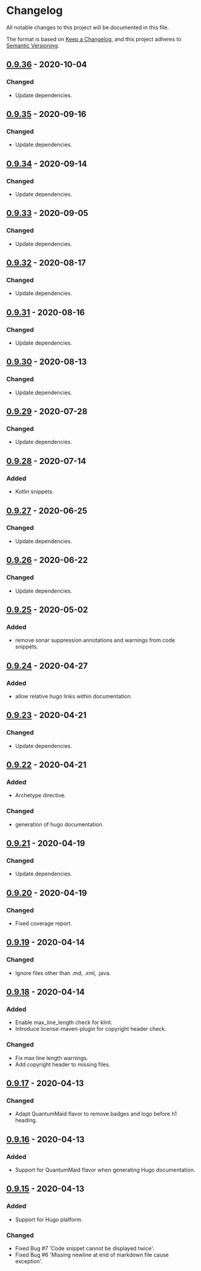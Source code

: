 # Changelog
All notable changes to this project will be documented in this file.

The format is based on [Keep a Changelog](https://keepachangelog.com/en/1.0.0/),
and this project adheres to [Semantic Versioning](https://semver.org/spec/v2.0.0.html).

## [0.9.36](https://search.maven.org/artifact/de.quantummaid/documaid/0.9.36/jar) - 2020-10-04
### Changed
- Update dependencies.

## [0.9.35](https://search.maven.org/artifact/de.quantummaid/documaid/0.9.35/jar) - 2020-09-16
### Changed
- Update dependencies.

## [0.9.34](https://search.maven.org/artifact/de.quantummaid/documaid/0.9.34/jar) - 2020-09-14
### Changed
- Update dependencies.

## [0.9.33](https://search.maven.org/artifact/de.quantummaid/documaid/0.9.33/jar) - 2020-09-05
### Changed
- Update dependencies.

## [0.9.32](https://search.maven.org/artifact/de.quantummaid/documaid/0.9.32/jar) - 2020-08-17
### Changed
- Update dependencies.

## [0.9.31](https://search.maven.org/artifact/de.quantummaid/documaid/0.9.31/jar) - 2020-08-16
### Changed
- Update dependencies.

## [0.9.30](https://search.maven.org/artifact/de.quantummaid/documaid/0.9.30/jar) - 2020-08-13
### Changed
- Update dependencies.

## [0.9.29](https://search.maven.org/artifact/de.quantummaid/documaid/0.9.29/jar) - 2020-07-28
### Changed
- Update dependencies.

## [0.9.28](https://search.maven.org/artifact/de.quantummaid/documaid/0.9.28/jar) - 2020-07-14
### Added
- Kotlin snippets.

## [0.9.27](https://search.maven.org/artifact/de.quantummaid/documaid/0.9.27/jar) - 2020-06-25
### Changed
- Update dependencies.

## [0.9.26](https://search.maven.org/artifact/de.quantummaid/documaid/0.9.26/jar) - 2020-06-22
### Changed
- Update dependencies.

## [0.9.25](https://search.maven.org/artifact/de.quantummaid/documaid/0.9.25/jar) - 2020-05-02
### Added
- remove sonar suppression annotations and warnings from code snippets.

## [0.9.24](https://search.maven.org/artifact/de.quantummaid/documaid/0.9.24/jar) - 2020-04-27
### Added
- allow relative hugo links within documentation.

## [0.9.23](https://search.maven.org/artifact/de.quantummaid/documaid/0.9.23/jar) - 2020-04-21
### Changed
- Update dependencies.

## [0.9.22](https://search.maven.org/artifact/de.quantummaid/documaid/0.9.22/jar) - 2020-04-21
### Added
- Archetype directive.
### Changed
- generation of hugo documentation.

## [0.9.21](https://search.maven.org/artifact/de.quantummaid/documaid/0.9.21/jar) - 2020-04-19
### Changed
- Update dependencies.

## [0.9.20](https://search.maven.org/artifact/de.quantummaid/documaid/0.9.20/jar) - 2020-04-19
### Changed
- Fixed coverage report.

## [0.9.19](https://search.maven.org/artifact/de.quantummaid/documaid/0.9.19/jar) - 2020-04-14
### Changed
- Ignore files other than .md, .xml, .java.

## [0.9.18](https://search.maven.org/artifact/de.quantummaid/documaid/0.9.18/jar) - 2020-04-14
### Added
- Enable max_line_length check for klint.
- Introduce license-maven-plugin for copyright header check.
### Changed
- Fix max line length warnings.
- Add copyright header to missing files.

## [0.9.17](https://search.maven.org/artifact/de.quantummaid/documaid/0.9.17/jar) - 2020-04-13
### Changed
- Adapt QuantumMaid flavor to remove badges and logo before h1 heading.

## [0.9.16](https://search.maven.org/artifact/de.quantummaid/documaid/0.9.16/jar) - 2020-04-13
### Added
- Support for QuantumMaid flavor when generating Hugo documentation.

## [0.9.15](https://search.maven.org/artifact/de.quantummaid/documaid/0.9.15/jar) - 2020-04-13
### Added
- Support for Hugo platform.
### Changed
- Fixed Bug #7 'Code snippet cannot be displayed twice'.
- Fixed Bug #6 'Missing newline at end of markdown file cause exception'.
